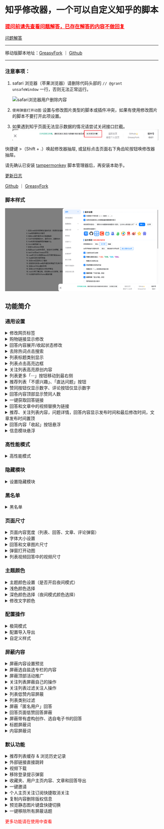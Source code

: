 # 知乎修改器，一个可以自定义知乎的脚本

### <a style="color: red;" href="https://github.com/liuyubing233/zhihu-custom/blob/main/Q%26A.md">提问前请先查看问题解答，已存在解答的内容不做回复</a>

[问题解答](https://github.com/liuyubing233/zhihu-custom/blob/main/Q%26A.md)

---

移动版脚本地址：[GreasyFork](https://greasyfork.org/zh-CN/scripts/488508-%E7%9F%A5%E4%B9%8E%E4%BF%AE%E6%94%B9%E5%99%A8%E7%A7%BB%E5%8A%A8%E7%89%88-%E6%8C%81%E7%BB%AD%E6%9B%B4%E6%96%B0) ｜ [Github](https://github.com/liuyubing233/zhihu-custom-mobile/tree/main)

---

### 注意事项：

1. safari 浏览器（苹果浏览器）请删除代码头部的 `// @grant        unsafeWindow` 一行，否则无法正常运行。

   ![safari浏览器用户删除内容](https://raw.githubusercontent.com/liuyubing233/zhihu-custom/refs/heads/main/static/safari-use.png)

2. `使用弹窗打开动图` 设置与修改图片类型的脚本或插件冲突，如果有使用修改图片的脚本不要打开此项设置。
3. 如果遇到知乎页面无法显示数据的情况请尝试关闭接口拦截。
   ![接口拦截](./static/not-fetch.png)

快捷键 >（Shift + .）唤起修改器抽屉, 或鼠标点击页面右下角齿轮按钮唤修改器抽屉。

请先确认已安装 [tampermonkey](https://www.tampermonkey.net/) 脚本管理器后，再安装本助手。

[更新日志](https://github.com/liuyubing233/zhihu-custom/blob/main/CHANGELOG.md)

[Github](https://github.com/liuyubing233/zhihu-custom/tree/main) ｜ [GreasyFork](https://greasyfork.org/zh-CN/scripts/423404-%E7%9F%A5%E4%B9%8E%E6%A0%B7%E5%BC%8F%E4%BF%AE%E6%94%B9%E5%99%A8)

### 脚本样式

![脚本样式](./static/home.png)

## 功能简介

### 通用设置

<!-- 修改网页标签 -->

<details>

<summary>修改网页标签</summary>

> 菜单目录：通用 - 基本设置

![修改网页标签](./static/change-web-title.png)

1. 去除浏览器标签上 `XX 条私信，XX条未读消息` 的提示
2. 修改浏览器标签名
3. 修改浏览器标签图片

</details>

<!-- 购物链接显示 -->

<details>

<summary>购物链接显示修改</summary>

> 菜单目录：通用 - 显示修改

- 默认：不修改
- 近文字：购物链接显示为 `购物链接：XXX` 的超链接
- 隐藏：隐藏购物链接显示

</details>

<!-- 回答内容展开/收起状态 -->

<details>

<summary>回答内容展开/收起状态修改</summary>

> 菜单目录：通用 - 显示修改

- 默认：不修改
- 自动展开所有回答：通过推荐页进入问答详情时原本为收起长回答，选择此项后进入页面会自动展开所有收起的回答；
- 默认收起长回答：选择此项后问答页面所有可收起的长回答默认都是收起状态，方便浏览。

</details>

<!-- 去除热词点击搜索 -->

<details>

<summary>去除热词点击搜索</summary>

> 菜单目录：通用 - 显示修改

开启后将页面中的搜索词、AI 搜索词将会显示为正常文本，并去除点击跳转。

![去除热词点击搜索](./static/word-search.png)

</details>

<!-- 列表标题类别显示 -->

<details>

<summary>列表标题类别显示</summary>

> 菜单目录：通用 - 显示修改

开启后将在列表中显示类别

![列表标题类别显示](./static/item-type.png)

</details>

<!-- 列表点击高亮边框 -->

<details>

<summary>列表点击高亮边框</summary>

> 菜单目录：通用 - 显示修改

勾选后后首页和回答详情列表在点击时边框高亮，类似于知乎原生快捷键 S 键

</details>

<!-- 关注列表高亮原创内容 -->

<details>

<summary>关注列表高亮原创内容</summary>

> 菜单目录：通用 - 显示修改

勾选后关注列表里原创内容 `发表回答`、`发表文章`、`提出问题` 后将高亮显示

</details>

<!-- 列表更多「···」按钮移动到最右侧 -->

<details>

<summary>列表更多「···」按钮移动到最右侧</summary>

> 菜单目录：通用 - 显示修改

</details>

<!-- 推荐列表按钮 -->

<details>

<summary>推荐列表「不感兴趣」、「直达问题」按钮</summary>

> 菜单目录：通用 - 显示修改

![仅数字](./static/just-number.png)

1. 开启 `推荐列表「不感兴趣」按钮` 后在推荐列表标题显示 `不感兴趣` 按钮
   1. 点击`不感兴趣`隐藏当前问题并自动调用知乎本身 `不感兴趣` 接口，防止出现重复推荐（知乎不感兴趣接口对内容推荐的时效性不强，若后续再次出现重复内容为知乎自身问题）；
   2. 该功能需开启接口拦截。
2. 开启 `推荐列表「直达问题」按钮` 后在推荐列表标题显示 `直达问题` 按钮
   1. 点击直接跳转到问题主页，而不是当前推荐回答页面。

</details>

<!-- 仅数字 -->

<details>

<summary>赞同按钮仅显示数字、评论按钮仅显示数字</summary>

> 菜单目录：通用 - 显示修改

![仅数字](./static/just-number.png)

</details>

<!-- 回答内容顶部显示赞同人数 -->

<details>

<summary>回答内容顶部显示赞同人数</summary>

> 菜单目录：通用 - 显示修改

此功能是为了解决知乎更新后顶部赞同人数消失的问题。

</details>

<!-- 一键获取回答链接 -->

<details>

<summary>一键获取回答链接</summary>

> 菜单目录：通用 - 显示修改

![回答一键获取回答链接](./static/copy-link.png)

点击后自动复制当前回答内容的链接到剪贴板

</details>

<!-- 回答和文章中的视频替换为链接 -->

<details>

<summary>回答和文章中的视频替换为链接</summary>

> 菜单目录：通用 - 显示修改

![回答和文章中的视频替换为链接](https://raw.githubusercontent.com/liuyubing233/zhihu-custom/refs/heads/main/static/video-link.png)

勾选后回答和文章中的视频内容将修改为超链接的形式

</details>

<!-- 发布时间 -->

<details>

<summary>推荐、关注列表内容，问题详情，回答内容显示发布时间和最后修改时间，文章发布时间置顶</summary>

> 菜单目录：通用 - 显示修改

![时间](https://raw.githubusercontent.com/liuyubing233/zhihu-custom/refs/heads/main/static/item-date.png)

分别勾选后将在对应的内容顶部显示发布和修改时间

</details>

<!-- 回答内容「收起」按钮悬浮 -->

<details>

<summary>回答内容「收起」按钮悬浮</summary>

> 菜单目录：通用 - 悬浮模块

![收起悬浮](./static/suspension-pickup.png)

将展开长回答中的收起按钮悬浮显示，建议在隐藏问题详情操作栏的时候选择此项。

悬浮收起按钮距离右侧位置可自行设置。

</details>

<!-- 信息模块悬浮 -->

<details>

<summary>信息模块悬浮</summary>

> 菜单目录：通用 - 悬浮模块

悬浮对应模块，可以拖动自定义位置。

可设置模块：`首页列表切换`、`顶部发现模块`、`个人重心模块`、`搜索栏模块`

</details>

### 高性能模式

<details>

<summary>高性能模式</summary>

> 菜单目录：高性能模式

推荐列表高性能模式开启后推荐列表内容最多保留 50 条，超出则删除之前内容

回答页高性能模式开启后，最多保留 30 条回答，超出则删除之前回答

</details>

### 隐藏模块

<details>

<summary>设置隐藏模块</summary>

> 菜单目录：隐藏模块

勾选即可隐藏相应模块，隐藏模块大概设置内容：

- 通用隐藏
  - `隐藏修改器弹出图标 ⚙︎`, `广告`, `logo`, `顶部悬浮模块`, `滚动顶部悬浮模块/问题名称`, `发现模块-首页`, `发现模块-知学堂`, `发现模块-等你来答`, `发现模块-知乎直达`, `回答隐藏用户信息下的附加信息，比如：你赞同过、XXX 赞同了等...`, `评论「回复」按钮`, `评论「点赞」按钮`, `评论底部信息`, `知乎知学堂教育推广商品模块`
- 操作栏
  - `推荐、关注列表操作栏`, `推荐、关注列表操作栏 - 底部悬浮`, `搜索页列表操作栏`, `搜索页列表操作栏 - 底部悬浮`, `回答页问题操作栏`, `回答页回答内容操作栏`, `回答页回答内容操作栏 - 底部悬浮`, `文章底部悬浮操作栏`, `收藏夹列表操作栏`, `收藏夹列表操作栏 - 底部悬浮`, `个人主页动态、回答、文章等操作栏`, `个人主页动态、回答、文章等操作栏 - 底部悬浮`
- 列表页面
  - `创作中心`, `推荐关注`, `分类圆桌`, `更多分类`, `知乎指南`, `盐选作者平台`, `首页列表切换模块`, `首页列表切换 - 关注`, `首页列表切换 - 推荐`, `首页列表切换 - 热榜`, `首页列表切换 - 视频`, `列表内容`, `推荐、关注列表的视频`, `列表图片`, `问题列表阅读全文文字`, `列表「亲自答」标签`, `关注列表关注人操作`, `关注列表用户信息`, `热门排序编号`, `热门"新"元素`, `热门热度值`, `搜索栏知乎热搜`, `搜索页知乎热搜`, `搜索页知乎指南`
- 回答页面
  - `问题话题`, `问题分享`, `「好问题」按钮`, `添加评论`, `问题更多「...」按钮`, `问题专题收录标签`, `问题关注按钮`, `问题写回答按钮`, `问题邀请回答按钮`, `问题标题卡片广告和榜单`, `查看全部回答按钮`, `回答人头像`, `回答人姓名`, `回答人简介`, `回答人关注按钮`, `回答人下赞同数`, `问题关注和被浏览数`, `赞赏按钮`, `618 红包链接`, `回答底部发布编辑时间和 IP`, `回答底部发布编辑时间（保留 IP）`, `回答底部「继续追问」模块`, `详情右侧信息栏`, `信息栏关于作者`, `信息栏被收藏次数`, `信息栏相关问题`, `信息栏相关推荐`, `信息栏知乎指南`
- 文章专栏
  - `文章关联话题`, `文章标题图片`, `文章悬浮分享按钮`, `文章悬浮赞同按钮`, `文章作者头像`, `文章作者姓名`, `文章作者简介`, `文章作者关注按钮`, `文章底部知乎热榜`, `内容所属专栏`
- 用户主页
  - `用户主页付费咨询、认证和成就`, `用户主页出版作品`, `用户主页创作中心`, `用户主页关注和关注者卡片`, `用户主页关注的内容和赞助`, `用户主页右侧屏蔽·举报用户、个人主页被浏览次数`, `用户主页知乎指南`
- 收藏夹
  - `收藏夹创作中心`, `收藏夹推荐关注`, `收藏夹圆桌入口`, `收藏夹更多分类`, `收藏夹知乎指南`
- 话题
  - `话题主页右侧浏览/讨论量模块`, `话题主页右侧父子话题模块`, `话题主页右侧知乎指南`

![设置隐藏模块](./static/hidden.png)

</details>

### 黑名单

<details>

<summary>黑名单</summary>

> 菜单目录：黑名单

_注：需要开启接口拦截_

在使用该功能前，请先点击 `同步黑名单` 按钮同步黑名单内容。

1. 回答列表用户名后显示「屏蔽用户」按钮；
   - 勾选后在回答内容中将添加 `屏蔽用户`、`屏蔽用户并隐藏该回答` 按钮，点击即可将对应用户拉入黑名单
2. 勾选 `屏蔽黑名单用户发布的内容` 后在回答详情中将会过滤黑名单用户的回答内容；
3. 点击用户后的 x 即可将用户从黑名单移除；

![黑名单](./static/black.png)

</details>

### 页面尺寸

<!-- 页面内容宽度 -->

<details>

<summary>页面内容宽度（列表、回答、文章、评论弹窗）</summary>

> 菜单目录：页面尺寸 - 页面内容宽度

1. 普通宽度设置，宽度为固定宽度，设置区间为 600 ～ 1500；
2. 勾选百分比设置后，页面内容将根据浏览器宽度的比例进行设置，最小百分比为 20%；
3. `评论弹窗匹配页面宽度` 勾选后，评论弹窗将跟页面内容宽度一致；

![页面尺寸](./static/setting-size.png)

</details>

<!-- 字体大小设置 -->

<details>

<summary>字体大小设置</summary>

> 菜单目录：页面尺寸 - 字体大小

1. 列表标题文字大小、列表内容文字大小；
2. 回答标题文字大小、回答内容文字大小；
3. 文章标题文字大小、文章内容文字大小；
4. 内容行高（在所有内容中生效）

![字体大小](./static/font-size.png)

</details>

<!-- 图片尺寸 -->

<details>

<summary>回答和文章图片尺寸</summary>

> 菜单目录：页面尺寸 - 回答和文章图片尺寸 ｜ 页面尺寸 - 图片最大高度限制

1. 回答和文章图片尺寸 - 为图片宽度设置
   1. 默认：不修改；
   2. 原图：按照图片原图大小显示；
   3. 自定义：自定义图片宽度，设置区间为 0 ～ 1000；
2. 图片最大高度显示
   1. 开启限制后，图片宽度设置将会失效；
   2. 开启后，将按照设置的高度等比缩放图片；

![图片尺寸](./static/image-size.png)

</details>

<!-- 弹窗打开动图 -->

<details>

<summary>弹窗打开动图</summary>

> 菜单目录：页面尺寸 - 图片最大高度限制

开启后，页面动图预览将以弹窗的形式查看，来替换直接在原位置查看的方式

</details>

<!-- 列表视频回答中的视频尺寸 -->

<details>

<summary>列表视频回答中的视频尺寸</summary>

> 菜单目录：页面尺寸 - 列表视频回答中的视频尺寸

开启自定义后，将列表中的视频内容按照宽度进行缩放，设置区间为 0 ～ 1000

</details>

### 主题颜色

<!-- 设置夜间模式 -->

<details>

<summary>主题颜色设置（是否开启夜间模式）</summary>

> 菜单目录：主题颜色 - 主题颜色

1. 浅色：页面主题将根据浅色设置；
2. 深色（夜间模式）：页面主题将根据深色设置；
3. 自动：页面主题将根据浏览器是否开启夜间模式来设置，适用于自动开启夜间模式的电脑和浏览器

![颜色设置](./static/setting-background.png)

</details>

<!-- 浅色颜色选择 -->

<details>

<summary>浅色颜色选择</summary>

> 菜单目录：主题颜色 - 浅色颜色选择

浅色颜色主题预览（黄）：

![浅色颜色预览](./static/background-light.png)

</details>

<!-- 深色颜色选择 -->

<details>

<summary>深色颜色选择（夜间模式颜色选择）</summary>

> 菜单目录：主题颜色 - 深色颜色选择

_注：需开启深色模式，或在主题颜色自动时浏览器为深色模式_

_注 2: 深色蓝、深色红、深色绿为高对比度颜色_

深色颜色主题预览（深色护眼三）：

![深色颜色预览](./static/background-dark.png)

</details>

<!-- 修改文字颜色 -->

<details>

<summary>修改文字颜色</summary>

> 菜单目录：主题颜色 - 修改文字颜色

输入文字颜色后点击回车键或失去焦点生效，点击重置去除文字颜色设置

修改文字颜色预览：

![修改文字颜色](./static/font-color.png)

</details>

### 配置操作

<!-- 极简模式 -->

<details>

<summary>极简模式</summary>

> 菜单目录：主题颜色 - 配置操作

点击即可启用极简模式，隐藏大部分的模块，仅保留列表主体、回答主体、文章主体，完全服务于阅读

</details>

<!-- 配置导入导出 -->

<details>

<summary>配置导入导出</summary>

> 菜单目录：主题颜色 - 配置操作

1. 配置导出即可将当前设置导出为 txt 文件
2. 配置导入可将配置 txt 文件上传进行配置同步，一般用户跨浏览器使用

</details>

<!-- 自定义样式 -->

<details>

<summary>自定义样式</summary>

> 菜单目录：主题颜色 - 自定义样式

可自行输入 css 样式来进行定制化设置

</details>

### 屏蔽内容

<details>

<summary>屏蔽内容设置预览</summary>

> 菜单目录：屏蔽内容

![屏蔽内容设置预览](./static/setting-filter.png)

</details>

<!-- 屏蔽选自盐选专栏的内容 -->

<details>

<summary>屏蔽选自盐选专栏的内容</summary>

> 菜单目录：屏蔽内容 - 通用内容屏蔽

开启后在推荐列表、回答内容中均会自动屏蔽来自盐选专栏的内容

</details>

<!-- 屏蔽顶部活动推广 -->

<details>

<summary>屏蔽顶部活动推广</summary>

> 菜单目录：屏蔽内容 - 列表内容屏蔽

开启后将模拟点击方式关闭主页顶部活动推广，可解决物理隐藏下的颜色错误问题。

</details>

<!-- 关注列表屏蔽自己的操作 -->

<details>

<summary>关注列表屏蔽自己的操作</summary>

> 菜单目录：屏蔽内容 - 列表内容屏蔽

开启后在关注列表将不再出现自己的操作内容

</details>

<!-- 关注列表过滤关注人操作 -->

<details>

<summary>关注列表过滤关注人操作</summary>

> 菜单目录：屏蔽内容 - 列表内容屏蔽

可设置过滤关注列表关注人的`赞同回答`、`赞同文章`、`关注话题`的操作

</details>

<!-- 列表低赞内容屏蔽 -->

<details>

<summary>列表低赞内容屏蔽</summary>

> 菜单目录：屏蔽内容 - 列表内容屏蔽

</details>

<!-- 列表类别过滤 -->

<details>

<summary>列表类别过滤</summary>

> 菜单目录：屏蔽内容 - 列表内容屏蔽

- 勾选 `邀请回答` 后推荐列表将不会显示邀请回答内容。
- 勾选 `商业推广` 后搜索列表将不会显示商业推广内容。
- 勾选 `文章` 后推荐列表将不会再出现专栏文章。
- 勾选 `视频` 后推荐列表中将不会再出现视频内容。
- 勾选 `想法` 后推荐列表中将不会再出现想法内容。

</details>

<!-- 屏蔽「匿名用户」回答 -->

<details>

<summary>屏蔽「匿名用户」回答</summary>

> 菜单目录：屏蔽内容 - 回答内容屏蔽

开启后在回答页面，将不会再推荐匿名用户的回答

_注：仅在回答页面生效_

</details>

<!-- 回答页面低赞回答屏蔽 -->

<details>

<summary>回答页面低赞回答屏蔽</summary>

> 菜单目录：屏蔽内容 - 回答内容屏蔽

勾选后问题详情页将屏蔽点赞量少于设置大小的回答

</details>

<!-- 屏蔽带有虚构创作、选自电子书的回答 -->

<details>

<summary>屏蔽带有虚构创作、选自电子书的回答</summary>

> 菜单目录：屏蔽内容 - 回答内容屏蔽

勾选后在回答内容中将屏蔽带有对应标签的回答

</details>

<!-- 标题屏蔽词 -->

<details>

<summary>标题屏蔽词</summary>

> 菜单目录：屏蔽内容 - 标题屏蔽词

![标题屏蔽词](./static/filter-title-word.png)

**(图片内容仅为示例，无个人主观情感)**

输入框输入后点击回车键可添加屏蔽词，点击屏蔽词即可删除

推荐列表的标题将会针对屏蔽词过滤。可过滤多项，无上限。并在过滤后自动调用 `不感兴趣` 的接口，防止在其他设备上出现重复内容

_注：标题屏蔽词仅匹配标题内容_

---

</details>

<!-- 内容屏蔽词 -->

<details>

<summary>内容屏蔽词</summary>

> 菜单目录：屏蔽内容 - 内容屏蔽词

输入框输入后点击回车键可添加屏蔽词，点击屏蔽词即可删除

推荐列表内容、回答列表的内容将会针对屏蔽词过滤。可过滤多项，无上限。

_注：内容屏蔽词仅匹配列表或回答内容_

---

</details>

### 默认功能

<!-- 推荐列表缓存 & 浏览历史记录 -->

<details>

<summary>推荐列表缓存 & 浏览历史记录</summary>

> 修改器默认功能，无需主动开启

默认缓存 500 条，点击标题可跳转。

![推荐列表缓存](./static/history-recommend.png)

![浏览历史记录](./static/history-view.png)

</details>

<!-- 外部链接直接跳转 -->

<details>

<summary>外部链接直接跳转</summary>

> 修改器默认功能，无需主动开启

知乎里所有外部链接的重定向页面去除，点击将直接跳转到外部链接，不再打开知乎外部链接提示页面

</details>

<!-- 视频下载 -->

<details>

<summary>视频下载</summary>

> 修改器默认功能，无需主动开启

可下载视频内容左上角将会生成一个下载按钮，点击即可下载视频

![视频下载](./static/download-video.png)

</details>

<!-- 移除登录提示弹窗 -->

<details>

<summary>移除登录提示弹窗</summary>

> 修改器默认功能，无需主动开启

未登录状态下自动移除登录弹窗

由于知乎接口的修改，未登录状态下无法查看全部回答、无法查看完整回答，以上问题只能通过登录解决

</details>

<!-- 移除登录提示弹窗 -->

<details>

<summary>收藏夹、用户主页内容、文章和回答导出</summary>

> 修改器默认功能，无需主动开启

导出步骤：

1. 点击导出内容按钮
2. 等待资源加载完成
3. 生成为 PDF 预览，点击保存即可保存至本地

![内容导出步骤](./static/export-to-pdf.png)

用户主页回答、文章导出按钮：

![用户主页内容导出](./static/export-home.png)

如需显示文章和回答导出按钮，需勾选 `通用 - 显示修改 - 文档或回答顶部显示导出当前内容/回答按钮`

![导出当前内容](https://raw.githubusercontent.com/liuyubing233/zhihu-custom/refs/heads/main/static/export-content.png)

</details>

<!-- 一键邀请 -->

<details>

<summary>一键邀请</summary>

> 修改器默认功能，无需主动开启

问题邀请用户添加一键邀请按钮，点击可邀请所有推荐用户

![一键邀请](https://raw.githubusercontent.com/liuyubing233/zhihu-custom/refs/heads/main/static/invite.png)

</details>

<!-- 个人主页关注订阅快捷取消关注 -->

<details>

<summary>个人主页关注订阅快捷取消关注</summary>

> 修改器默认功能，无需主动开启

_注：由于知乎接口的限制，关注及移除只能在对应页面中进行操作，所以点击 `移除关注` 按钮将打开到对应页面，取消或关注后此页面自动关闭，脚本未加载请刷新页面_

目前只支持 `关注的问题`、`关注的收藏`

![一键移除](https://raw.githubusercontent.com/liuyubing233/zhihu-custom/refs/heads/main/static/remove-item.png)

</details>

<!-- 个人主页关注订阅快捷取消关注 -->

<details>

<summary>复制内容删除版权信息</summary>

> 修改器默认功能，无需主动开启

![移除版权信息](https://raw.githubusercontent.com/liuyubing233/zhihu-custom/refs/heads/main/static/remove-message.png)

</details>

<!-- 预览静态图片键盘快捷切换 -->

<details>

<summary>预览静态图片键盘快捷切换</summary>

> 修改器默认功能，无需主动开启

静态图片点击查看大图时，如果当前回答或者文章中存在多个图片，可以使用键盘方向键左右切换图片显示

</details>

<!-- 一键移除所有屏蔽话题 -->

<details>

<summary>一键移除所有屏蔽话题</summary>

> 修改器默认功能，无需主动开启

_注：由于知乎屏蔽话题每次只显示部分内容，建议解除屏蔽后刷新页面查看是否仍然存在新的屏蔽话题。_

![一键移除屏蔽话题](./static/remove-filter-tag.png)

</details>

<span style="color: red">更多功能请在使用中查看</span>
